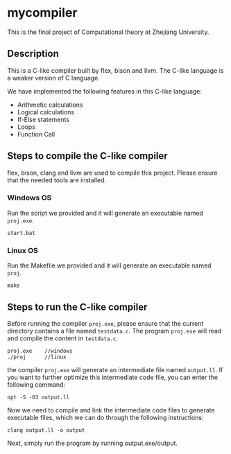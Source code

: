 # mycompiler
This is the final project of Computational theory at Zhejiang University.

## Description
This is a C-like compiler built by flex, bison and llvm.
The C-like language is a weaker version of C language.

We have implemented the following features in this C-like language:
* Arithmetic calculations
* Logical calculations
* If-Else statements
* Loops
* Function Call

## Steps to compile the C-like compiler
flex, bison, clang and llvm are used to compile this project. Please ensure that the needed tools are installed.

### Windows OS
Run the script we provided and it will generate an executable named ``proj.exe``.
```
start.bat
```


### Linux OS
Run the Makefile we provided and it will generate an executable named ``proj``.
```
make
```


## Steps to run the C-like compiler
Before running the compiler ``proj.exe``, please ensure that the current directory contains a file named ``testdata.c``. The program ``proj.exe`` will read and compile the content in ``testdata.c``. 
```
proj.exe    //windows
./proj      //linux
```
the compiler ``proj.exe`` will generate an intermediate file named ``output.ll``. If you want to further optimize this intermediate code file, you can enter the following command:
```
opt -S -O3 output.ll
```
Now we need to compile and link the intermediate code files to generate executable files, which we can do through the following instructions:
```
clang output.ll -o output
```
Next, simply run the program by running output.exe/output.


